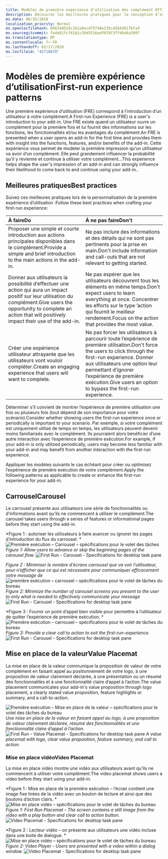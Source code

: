 ```yaml
---
title: Modèles de première expérience d’utilisation des complément Office
description: Découvrez les meilleures pratiques pour la conception d’expériences de première exécution dans des compléments Office.
ms.date: 06/26/2018
localization_priority: Normal
ms.openlocfilehash: 69634db19c261a8ec475f48e235cd564d91fbfa9
ms.sourcegitcommit: fa4e81fcf41b1c39d5516edf078f3ffdbd4a3997
ms.translationtype: MT
ms.contentlocale: fr-FR
ms.lasthandoff: 03/17/2020
ms.locfileid: "42718670"
---
```

# <a name="first-run-experience-patterns"></a><span data-ttu-id="36e12-103">Modèles de première expérience d’utilisation</span><span class="sxs-lookup"><span data-stu-id="36e12-103">First-run experience patterns</span></span>

<span data-ttu-id="36e12-104">Une première expérience d’utilisation (FRE) correspond à l’introduction d’un utilisateur à votre complément.</span><span class="sxs-lookup"><span data-stu-id="36e12-104">A First-run Experience (FRE) is a user's introduction to your add-in.</span></span> <span data-ttu-id="36e12-105">Une FRE existe quand un utilisateur ouvre un complément pour la première fois et lui fournit des informations sur les fonctions, les fonctionnalités et/ou les avantages du complément.</span><span class="sxs-lookup"><span data-stu-id="36e12-105">An FRE is presented when a user opens an add-in for the first time and provides them with insight into the functions, features, and/or benefits of the add-in.</span></span> <span data-ttu-id="36e12-106">Cette expérience vous permet de modeler la première impression qu’un utilisateur va avoir d’un complément. Elle peut grandement influencer la probabilité qu’il y revienne et continue à utiliser votre complément...</span><span class="sxs-lookup"><span data-stu-id="36e12-106">This experience helps shape the user's impression of an add-in and can strongly influence their likelihood to come back to and continue using your add-in..</span></span>

## <a name="best-practices"></a><span data-ttu-id="36e12-107">Meilleures pratiques</span><span class="sxs-lookup"><span data-stu-id="36e12-107">Best practices</span></span>


<span data-ttu-id="36e12-108">Suivez ces meilleures pratiques lors de la personnalisation de la première expérience d’utilisation :</span><span class="sxs-lookup"><span data-stu-id="36e12-108">Follow these best practices when crafting your first-run experience:</span></span>

|<span data-ttu-id="36e12-109">À faire</span><span class="sxs-lookup"><span data-stu-id="36e12-109">Do</span></span>|<span data-ttu-id="36e12-110">À ne pas faire</span><span class="sxs-lookup"><span data-stu-id="36e12-110">Don't</span></span>|
|:------|:------|
|<span data-ttu-id="36e12-111">Proposer une simple et courte introduction aux actions principales disponibles dans le complément.</span><span class="sxs-lookup"><span data-stu-id="36e12-111">Provide a simple and brief introduction to the main actions in the add-in.</span></span> | <span data-ttu-id="36e12-112">Ne pas inclure des informations et des détails qui ne sont pas pertinents pour la prise en main.</span><span class="sxs-lookup"><span data-stu-id="36e12-112">Don't include information and call-outs that are not relevant to getting started.</span></span>
|<span data-ttu-id="36e12-113">Donner aux utilisateurs la possibilité d’effectuer une action qui aura un impact positif sur leur utilisation du complément.</span><span class="sxs-lookup"><span data-stu-id="36e12-113">Give users the opportunity to complete an action that will positively impact their use of the add-in.</span></span> | <span data-ttu-id="36e12-114">Ne pas espérer que les utilisateurs découvrent tous les éléments en même temps.</span><span class="sxs-lookup"><span data-stu-id="36e12-114">Don't expect users to learn everything at once.</span></span> <span data-ttu-id="36e12-115">Concentrer les efforts sur le type ’action qui fournit le meilleur rendement.</span><span class="sxs-lookup"><span data-stu-id="36e12-115">Focus on the action that provides the most value.</span></span>
|<span data-ttu-id="36e12-116">Créer une expérience utilisateur attrayante que les utilisateurs vont vouloir compléter.</span><span class="sxs-lookup"><span data-stu-id="36e12-116">Create an engaging experience that users will want to complete.</span></span> | <span data-ttu-id="36e12-117">Ne pas forcer les utilisateurs à parcourir toute l’expérience de première utilisation.</span><span class="sxs-lookup"><span data-stu-id="36e12-117">Don't force the users to click through the first-run experience.</span></span> <span data-ttu-id="36e12-118">Donner aux utilisateurs une option leur permettant d’ignorer l’expérience de première exécution.</span><span class="sxs-lookup"><span data-stu-id="36e12-118">Give users an option to bypass the first-run experience.</span></span> |



<span data-ttu-id="36e12-119">Déterminer s’il convient de montrer l’expérience de première utilisation une fois ou plusieurs fois (tout dépend de son importance pour votre scénario).</span><span class="sxs-lookup"><span data-stu-id="36e12-119">Consider whether showing users the first-run experience once or periodically is important to your scenario.</span></span> <span data-ttu-id="36e12-120">Par exemple, si votre complément est uniquement utilisé de temps en temps, les utilisateurs peuvent devenir moins familiarisés avec le complément. Ils pourraient alors bénéficier d’une autre interaction avec l’expérience de première exécution.</span><span class="sxs-lookup"><span data-stu-id="36e12-120">For example, if your add-in is only utilized periodically, users may become less familiar with your add-in and may benefit from another interaction with the first-run experience.</span></span>



<span data-ttu-id="36e12-121">Appliquer les modèles suivants le cas échéant pour créer ou optimisez l’expérience de première exécution de votre complément.</span><span class="sxs-lookup"><span data-stu-id="36e12-121">Apply the following patterns as applicable to create or enhance the first-run experience for your add-in.</span></span>



## <a name="carousel"></a><span data-ttu-id="36e12-122">Carrousel</span><span class="sxs-lookup"><span data-stu-id="36e12-122">Carousel</span></span>


<span data-ttu-id="36e12-123">Le carrousel présente aux utilisateurs une série de fonctionnalités ou d’informations avant qu’ils ne commencent à utiliser le complément.</span><span class="sxs-lookup"><span data-stu-id="36e12-123">The carousel takes users through a series of features or informational pages before they start using the add-in.</span></span>

<span data-ttu-id="36e12-124">\*Figure 1 : autoriser les utilisateurs à faire avancer ou ignorer les pages d’introduction du flux du carrousel. \* 
 ![Première exécution – Carrousel – spécifications pour le volet des tâches](../images/add-in-FRE-step-1.png)</span><span class="sxs-lookup"><span data-stu-id="36e12-124">*Figure 1: Allow users to advance or skip the beginning pages of the carousel flow.*
![First Run - Carousel - Specifications for desktop task pane](../images/add-in-FRE-step-1.png)</span></span>



<span data-ttu-id="36e12-125">*Figure 2 : Minimiser le nombre d’écrans carrousel que va voir l’utilisateur, pour n’afficher que ce qui est nécessaire pour communiquer efficacement votre message de*
![première exécution – carrousel – spécifications pour le volet de tâches du bureau](../images/add-in-FRE-step-2.png)</span><span class="sxs-lookup"><span data-stu-id="36e12-125">*Figure 2: Minimize the number of carousel screens you present to the user to only what is needed to effectively communicate your message*
![First Run - Carousel - Specifications for desktop task pane](../images/add-in-FRE-step-2.png)</span></span>


<span data-ttu-id="36e12-126">\*Figure 3 : Fournir un point d’appel bien visible pour permettre à l’utilisateur de quitter l’expérience de première exécution. \* 
 ![Première exécution – carrousel – spécifications pour le volet de tâches du bureau](../images/add-in-FRE-step-3.png)</span><span class="sxs-lookup"><span data-stu-id="36e12-126">*Figure 3: Provide a clear call to action to exit the first-run-experience.*
![First Run - Carousel - Specifications for desktop task pane](../images/add-in-FRE-step-3.png)</span></span>



## <a name="value-placemat"></a><span data-ttu-id="36e12-127">Mise en place de la valeur</span><span class="sxs-lookup"><span data-stu-id="36e12-127">Value Placemat</span></span>

<span data-ttu-id="36e12-128">La mise en place de la valeur communique la proposition de valeur de votre complément en faisant appel au positionnement de votre logo, à une proposition de valeur clairement déclarée, à une présentation ou un résumé des fonctionnalités et à une fonctionnalité claire d’appel à l’action.</span><span class="sxs-lookup"><span data-stu-id="36e12-128">The value placement communicates your add-in's value proposition through logo placement, a clearly stated value proposition, feature highlights or summary, and a call-to-action.</span></span>



<span data-ttu-id="36e12-129">![Première exécution – Mise en place de la valeur – spécifications pour le volet des tâches du bureau](../images/add-in-FRE-value.png)
*Une mise en place de la valeur en faisant appel au logo, à une proposition de valeur clairement déclarée, résumé des fonctionnalités et une fonctionnalité claire d’appel à l’action.*</span><span class="sxs-lookup"><span data-stu-id="36e12-129">![First Run - Value Placemat - Specifications for desktop task pane](../images/add-in-FRE-value.png)
*A value placemat with logo, clear value proposition, feature summary, and call to action.*</span></span>


### <a name="video-placemat"></a><span data-ttu-id="36e12-130">Mise en place vidéo</span><span class="sxs-lookup"><span data-stu-id="36e12-130">Video Placemat</span></span>

<span data-ttu-id="36e12-131">La mise en place vidéo montre une vidéo aux utilisateurs avant qu’ils ne commencent à utiliser votre complément.</span><span class="sxs-lookup"><span data-stu-id="36e12-131">The video placemat shows users a video before they start using your add-in.</span></span>


<span data-ttu-id="36e12-132">\*Figure 1 : Mise en place de la première exécution – l’écran contient une image fixe tirées de la vidéo avec un bouton de lecture et ainsi que des boutons d’action clairs. \* ![Mise en place vidéo – spécifications pour le volet de tâches du bureau](../images/add-in-FRE-video.png)</span><span class="sxs-lookup"><span data-stu-id="36e12-132">*Figure 1: First Run Placemat - The screen contains a still image from the video with a play button and clear call to action button.*![Video Placemat - Specifications for desktop task pane](../images/add-in-FRE-video.png)</span></span>



<span data-ttu-id="36e12-133">\*Figure 2 : Lecteur vidéo – on présente aux utilisateurs une vidéo incluse dans une boite de dialogue. \*
![Mise en place vidéo – spécifications pour le volet de tâches du bureau](../images/add-in-FRE-video-dialog.png)</span><span class="sxs-lookup"><span data-stu-id="36e12-133">*Figure 2: Video Player - Users are presented with a video within a dialog window.*
![Video Placemat - Specifications for desktop task pane](../images/add-in-FRE-video-dialog.png)</span></span>
